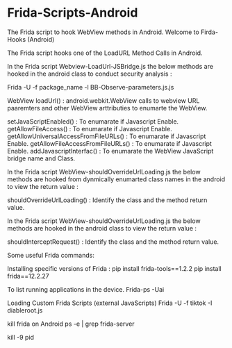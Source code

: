 # Frida-Scripts-Android
The Frida script to hook WebView methods in Android.
Welcome to Firda-Hooks (Android)

The Frida script hooks one of the LoadURL Method Calls in Android.

In the Frida script Webview-LoadUrl-JSBridge.js the below methods are hooked in the android class to conduct security analysis :

Frida -U -f package_name -l BB-Observe-parameters.js.js

WebView loadUrl() : android.webkit.WebView calls to webview URL paaremters and other WebView arttributies to enumarte the WebView.

setJavaScriptEnabled() : To enumarate if Javascript Enable.
getAllowFileAccess() : To enumarate if Javascript Enable.
getAllowUniversalAccessFromFileURLs() : To enumarate if Javascript Enable.
getAllowFileAccessFromFileURLs() : To enumarate if Javascript Enable.
addJavascriptInterfac() : To enumarate the WebView JavaScript bridge name and Class.

In the Frida script WebView-shouldOverrideUrlLoading.js the below methods are hooked from dynmically enumarted class names in the android to view the return value :

shouldOverrideUrlLoading() : Identify the class and the method return value.

In the Frida script WebView-shouldOverrideUrlLoading.js the below methods are hooked in the android class to view the return value :

shouldInterceptRequest() : Identify the class and the method return value.

Some useful Frida commands:

Installing specific versions of Frida :
pip install frida-tools==1.2.2
pip install frida==12.2.27

To list running applications in the device.
Frida-ps -Uai

Loading Custom Frida Scripts (external JavaScripts)
Frida -U -f tiktok -I diableroot.js

kill frida on Android
ps -e | grep frida-server 

kill -9 pid
